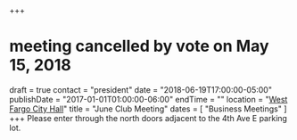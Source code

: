 +++
# meeting cancelled by vote on May 15, 2018
draft = true
contact = "president"
date = "2018-06-19T17:00:00-05:00"
publishDate = "2017-01-01T01:00:00-06:00"
endTime = ""
location = "[West Fargo City Hall](/places/west-fargo-city-hall/)"
title = "June Club Meeting"
dates = [ "Business Meetings" ]
+++
Please enter through the north
doors adjacent to the 4th Ave E parking lot.

